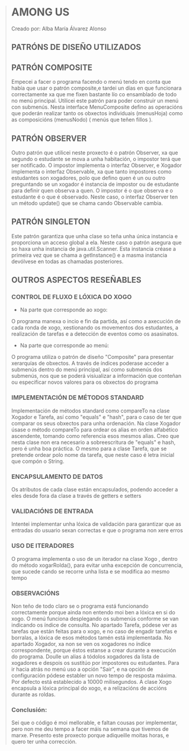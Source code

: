 > # AMONG US
> 
> Creado por: Alba María Álvarez Alonso
>
> ## PATRÓNS DE DISEÑO UTILIZADOS
>
> ## PATRÓN COMPOSITE
>
> Empecei a facer o programa facendo o menú tendo en conta que había que usar o patrón composite,e tardei un días en que funcionara correctamente xa que me fixen bastante lío co ensamblado de todo no menú principal. Utilicei este patrón para poder construir un menú con submenús. Nesta interface MenuComposite defino as operacións que poderán realizar tanto os obxectos individuais (menusHoja) como as composicións (menusNodo) ( menús que teñen fillos ).
>
> ## PATRÓN OBSERVER
>
> Outro patrón que utilicei neste proxecto é o patrón Observer, xa que segundo o estudante se mova a unha habitación, o impostor terá que ser notificado. O impostor implementa o interfaz Observer, e Xogador implementa o interfaz Observable, xa que tanto impostores como estudantes son xogadores, polo que defino quen é un ou outro preguntando se un xogador é instancia de impostor ou de estudante para definir quen observa a quen. O impostor é o que observa e o estudante é o que é observado. Neste caso, o interfaz Observer ten un método update() que se chama cando Observable cambia.
>   
> ## PATRÓN SINGLETON
>
> Este patrón garantiza que unha clase so teña unha única instancia e proporciona un acceso global a ela.
Neste caso o patrón asegura que so haxa unha instancia de java.util.Scanner. Esta instancia créase a primeira vez que se chama a getInstance() e a masma instancia devólvese en todas as chamadas posteriores.
>
> ## OUTROS ASPECTOS RESEÑABLES
>
> ### CONTROL DE FLUXO E LÓXICA DO XOGO 
>
> * Na parte que corresponde ao xogo: 
>
> O programa manexa o incio e fin da partida, así como a axecución de cada ronda de xogo, xestionando os movementos dos estudantes, a realización de tarefas e a detección de eventos como os asasinatos.
>
> * Na parte que corresponde ao menú: 
>
> O programa utiliza o patrón de diseño "Composite" para presentar xerarquías de obxectos. A través de índices poderase acceder a submenús dentro do menú principal, así como submenús dos submenús, nos que se poderá visiualizar a información que conteñan ou especificar novos valores para os obxectos do programa
>
> ### IMPLEMENTACIÓN DE MÉTODOS STANDARD
>       
> Implementación de métodos standard como compareTo na clase Xogador e Tarefa, así como "equals" e "hash", para o caso de ter que comparar os seus obxectos para unha ordenación. Na clase Xogador úsase o método compareTo para ordear os alias en orden alfabético ascendente, tomando como referencia esos mesmos alias. Creo que nesta clase non era necesario a sobreescritura de "equals" e hash, pero é unha boa práctica. O mesmo para a clase Tarefa, que se pretende ordear polo nome da tarefa, que neste caso é letra inicial que compón o String.
>
>
>  ### ENCAPSULAMENTO DE DATOS
>
> Os atributos de cada clase están encapsulados, podendo acceder a eles desde fora da clase a través de getters e setters  
> 
>  ### VALIDACIÓNS DE ENTRADA
> 
> Intentei implementar unha lóxica de validación para garantizar que as entradas do usuario sexan correctas e que o programa non xere erros
> 
>  ### USO DE ITERADORES
>
> O programa implementa o uso de un iterador na clase Xogo , dentro do método xogarRolda(), para evitar unha excepción de concurrencia, que sucede cando se recorre unha lista e se modifica ao mesmo tempo
>
>  ### OBSERVACIÓNS
>
> Non teño de todo claro se o programa está funcionando correctamente porque ainda non entendo moi ben a lóxica en si do xogo. O menú funciona desplegando os submenús conforme se van indicando os índice de consulta. No apartado Tarefa, pódese ver as tarefas que están feitas para o xogo, e no caso de engadir tarefas e borralas, a lóxica de esos métodos tamén está implementada. No apartado Xogador, xa non se ven os xogadores no índice correspondente, porque éstos estanse a crear durante a execución do programa. Doulle un alias á tódolos xogadores da lista de xogadores e despois os sustitúo por impostores ou estudantes.
Para ir hacia atrás no menú uso a opción "Sair", e na opción de configuración pódese establer un novo tempo de resposta máxima. Por defecto está establecido a 10000 milisegundos.
> A clase Xogo encapsula a lóxica principal do xogo, e  a relizacións de accións durante as roldas.
>
> ### Conclusión: 
>
> Sei que o código é moi mellorable, e faltan cousas por implementar, pero non me deu tempo a facer máis na semana que tivemos de marxe.
Presento este proxecto porque adiqueille moitas horas, e quero ter unha corrección.
> 
